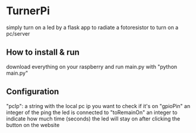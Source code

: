 # TurnerPi
simply turn on a led by a flask app to radiate a fotoresistor to turn on a pc/server

## How to install & run
download everything on your raspberry and run main.py with "python main.py"

## Configuration
"pcIp": a string with the local pc ip you want to check if it's on
"gpioPin" an integer of the ping the led is connected to
"toRemainOn" an integer to indicate how much time (seconds) the led will stay on after clicking the button on the website
